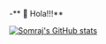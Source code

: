 -** 👋 Hola!!!**

[![Somraj's GitHub stats](https://github-readme-stats.vercel.app/api?username=Somrajgautam)](https://github.com/somrajgautam/github-readme-stats)
<!---
Somrajgautam/Somrajgautam is a ✨ special ✨ repository because its `README.md` (this file) appears on your GitHub profile.
You can click the Preview link to take a look at your changes.
--->
